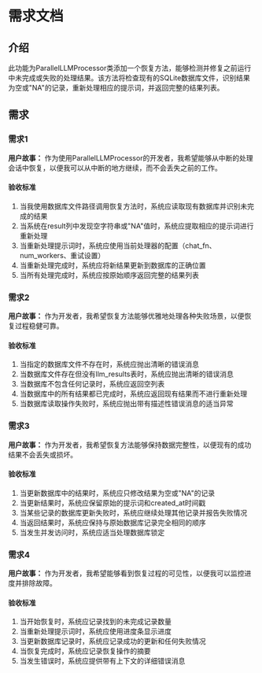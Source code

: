 # 需求文档

## 介绍

此功能为ParallelLLMProcessor类添加一个恢复方法，能够检测并修复之前运行中未完成或失败的处理结果。该方法将检查现有的SQLite数据库文件，识别结果为空或"NA"的记录，重新处理相应的提示词，并返回完整的结果列表。

## 需求

### 需求1

**用户故事：** 作为使用ParallelLLMProcessor的开发者，我希望能够从中断的处理会话中恢复，以便我可以从中断的地方继续，而不会丢失之前的工作。

#### 验收标准

1. 当我使用数据库文件路径调用恢复方法时，系统应读取现有数据库并识别未完成的结果
2. 当系统在result列中发现空字符串或"NA"值时，系统应提取相应的提示词进行重新处理
3. 当重新处理提示词时，系统应使用当前处理器的配置（chat_fn、num_workers、重试设置）
4. 当重新处理完成时，系统应将新结果更新到数据库的正确位置
5. 当所有处理完成时，系统应按原始顺序返回完整的结果列表

### 需求2

**用户故事：** 作为开发者，我希望恢复方法能够优雅地处理各种失败场景，以便恢复过程稳健可靠。

#### 验收标准

1. 当指定的数据库文件不存在时，系统应抛出清晰的错误消息
2. 当数据库文件存在但没有llm_results表时，系统应抛出清晰的错误消息
3. 当数据库不包含任何记录时，系统应返回空列表
4. 当数据库中的所有结果都已完成时，系统应返回现有结果而不进行重新处理
5. 当数据库读取操作失败时，系统应抛出带有描述性错误消息的适当异常

### 需求3

**用户故事：** 作为开发者，我希望恢复方法能够保持数据完整性，以便现有的成功结果不会丢失或损坏。

#### 验收标准

1. 当更新数据库中的结果时，系统应只修改结果为空或"NA"的记录
2. 当更新结果时，系统应保留原始的提示词和created_at时间戳
3. 当某些记录的数据库更新失败时，系统应继续处理其他记录并报告失败情况
4. 当返回结果时，系统应保持与原始数据库记录完全相同的顺序
5. 当发生并发访问时，系统应适当处理数据库锁定

### 需求4

**用户故事：** 作为开发者，我希望能够看到恢复过程的可见性，以便我可以监控进度并排除故障。

#### 验收标准

1. 当开始恢复时，系统应记录找到的未完成记录数量
2. 当重新处理提示词时，系统应使用进度条显示进度
3. 当更新数据库记录时，系统应记录成功的更新和任何失败情况
4. 当恢复完成时，系统应记录恢复操作的摘要
5. 当发生错误时，系统应提供带有上下文的详细错误消息